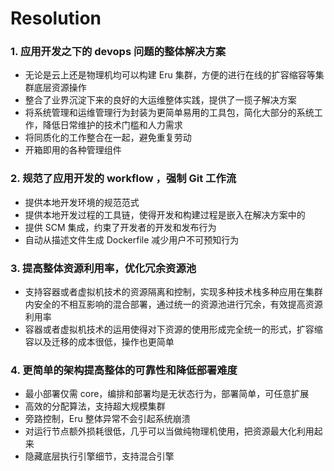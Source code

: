 # Resolution

### 1. 应用开发之下的 devops 问题的整体解决方案

  - 无论是云上还是物理机均可以构建 Eru 集群，方便的进行在线的扩容缩容等集群底层资源操作
  - 整合了业界沉淀下来的良好的大运维整体实践，提供了一揽子解决方案
  - 将系统管理和运维管理行为封装为更简单易用的工具包，简化大部分的系统工作，降低日常维护的技术门槛和人力需求
  - 将同质化的工作整合在一起，避免重复劳动
  - 开箱即用的各种管理组件

### 2. 规范了应用开发的 workflow ，强制 Git 工作流

  - 提供本地开发环境的规范范式
  - 提供本地开发过程的工具链，使得开发和构建过程是嵌入在解决方案中的
  - 提供 SCM 集成，约束了开发者的开发和发布行为
  - 自动从描述文件生成 Dockerfile 减少用户不可预知行为

### 3. 提高整体资源利用率，优化冗余资源池

  - 支持容器或者虚拟机技术的资源隔离和控制，实现多种技术栈多种应用在集群内安全的不相互影响的混合部署，通过统一的资源池进行冗余，有效提高资源利用率
  - 容器或者虚拟机技术的运用使得对下资源的使用形成完全统一的形式，扩容缩容以及迁移的成本很低，操作也更简单

### 4. 更简单的架构提高整体的可靠性和降低部署难度

  - 最小部署仅需 core，编排和部署均是无状态行为，部署简单，可任意扩展
  - 高效的分配算法，支持超大规模集群
  - 旁路控制，Eru 整体异常不会引起系统崩溃
  - 对运行节点额外损耗很低，几乎可以当做纯物理机使用，把资源最大化利用起来
  - 隐藏底层执行引擎细节，支持混合引擎

